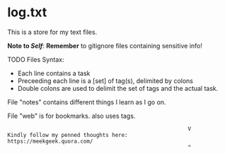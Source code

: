 # log.txt

This is a store for my text files.


**Note to *Self***: **Remember** to gitignore files containing sensitive info!  



TODO Files Syntax:
  + Each line contains a task
  + Preceeding each line is a [set] of tag(s), delimited by colons
  + Double colons are used to delimit the set of tags and the actual task.


File "notes" contains different things I learn as I go on.  

File "web" is for bookmarks. also uses tags.


                                                             V
    Kindly follow my penned thoughts here:      https://meekgeek.quora.com/
                                                             ^